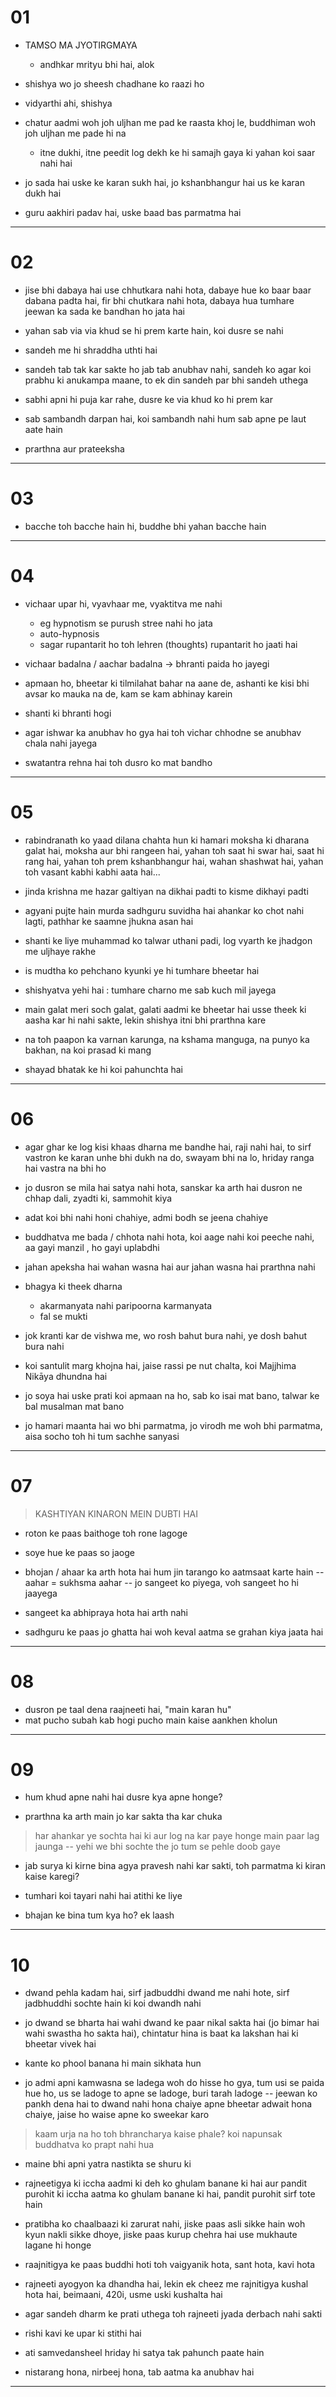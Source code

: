 # 01

- TAMSO MA JYOTIRGMAYA
    - andhkar mrityu bhi hai, alok 
    
- shishya wo jo sheesh chadhane ko raazi ho

- vidyarthi ahi, shishya

- chatur aadmi woh joh uljhan me pad ke raasta khoj le, 
    buddhiman woh joh uljhan me pade hi na
    - itne dukhi, itne peedit log dekh ke hi samajh gaya ki yahan koi saar nahi hai

- jo sada hai uske ke karan sukh hai, jo kshanbhangur hai us ke karan dukh hai

- guru aakhiri padav hai, uske baad bas parmatma hai


---


# 02

- jise bhi dabaya hai use chhutkara nahi hota, dabaye hue ko baar baar dabana padta hai, fir bhi chutkara nahi hota, dabaya hua tumhare jeewan ka sada ke bandhan ho jata hai

- yahan sab via via khud se hi prem karte hain, koi dusre se nahi

- sandeh me hi shraddha uthti hai

- sandeh tab tak kar sakte ho jab tab anubhav nahi, sandeh ko agar koi prabhu ki anukampa maane, to ek din sandeh par bhi sandeh uthega

- sabhi apni hi puja kar rahe, dusre ke via khud ko hi prem kar

- sab sambandh darpan hai, koi sambandh nahi hum sab apne pe laut aate hain

- prarthna aur prateeksha


---


# 03

- bacche toh bacche hain hi, buddhe bhi yahan bacche hain

---


# 04

- vichaar upar hi, vyavhaar me, vyaktitva me nahi
    - eg hypnotism se purush stree nahi ho jata
    - auto-hypnosis
    - sagar rupantarit ho toh lehren (thoughts) rupantarit ho jaati hai

- vichaar badalna / aachar badalna -> bhranti paida ho jayegi

- apmaan ho, bheetar ki tilmilahat bahar na aane de, ashanti ke kisi bhi avsar ko mauka na de, kam se kam abhinay karein

- shanti ki bhranti hogi

- agar ishwar ka anubhav ho gya hai toh vichar chhodne se anubhav chala nahi jayega

- swatantra rehna hai toh dusro ko mat bandho


---


# 05

- rabindranath ko yaad dilana chahta hun ki hamari moksha ki dharana galat hai, moksha aur bhi rangeen hai, yahan toh saat hi swar hai, saat hi rang hai, yahan toh prem kshanbhangur hai, wahan shashwat hai, yahan toh vasant kabhi kabhi aata hai... 

- jinda krishna me hazar galtiyan na dikhai padti to kisme dikhayi padti

- agyani pujte hain murda sadhguru suvidha hai ahankar ko chot nahi lagti, pathhar ke saamne jhukna asan hai

- shanti ke liye muhammad ko talwar uthani padi, log vyarth ke jhadgon me uljhaye rakhe

- is mudtha ko pehchano kyunki ye hi tumhare bheetar hai 

- shishyatva yehi hai : tumhare charno me sab kuch mil jayega

- main galat meri soch galat, galati aadmi ke bheetar hai usse theek ki aasha kar hi nahi sakte, lekin shishya itni bhi prarthna kare

- na toh paapon ka varnan karunga, na kshama manguga, na punyo ka bakhan, na koi prasad ki mang

- shayad bhatak ke hi koi pahunchta hai


---

# 06

- agar ghar ke log kisi khaas dharna me bandhe hai,  raji nahi hai, to sirf vastron ke karan unhe bhi dukh na do, swayam bhi na lo, hriday ranga hai vastra na bhi ho

- jo dusron se mila hai satya nahi hota, sanskar ka arth hai dusron ne chhap dali, zyadti ki, sammohit kiya

- adat koi bhi nahi honi chahiye, admi bodh se jeena chahiye

- buddhatva me bada / chhota nahi hota, koi aage nahi koi peeche nahi, aa gayi manzil , ho gayi uplabdhi

- jahan apeksha hai wahan wasna hai aur jahan wasna hai prarthna nahi

- bhagya ki theek dharna
    - akarmanyata nahi paripoorna karmanyata 
    - fal se mukti
    
- jok kranti kar de vishwa me, wo rosh bahut bura nahi, ye dosh bahut bura nahi

- koi santulit marg khojna hai, jaise rassi pe nut chalta, koi Majjhima Nikāya dhundna hai

- jo soya hai uske prati koi apmaan na ho, sab ko isai mat bano, talwar ke bal musalman mat bano

- jo hamari maanta hai wo bhi parmatma, jo virodh me woh bhi parmatma, aisa socho toh hi tum sachhe sanyasi





---


# 07

> KASHTIYAN KINARON MEIN DUBTI HAI

- roton ke paas baithoge toh rone lagoge

- soye hue ke paas so jaoge

- bhojan / ahaar ka arth hota hai hum jin tarango ko aatmsaat karte hain -- aahar = sukhsma aahar -- jo sangeet ko piyega, voh sangeet ho hi jaayega


- sangeet ka abhipraya hota hai arth nahi

- sadhguru ke paas jo ghatta hai woh keval aatma se grahan kiya jaata hai


---


# 08

- dusron pe taal dena raajneeti hai, "main karan hu"
- mat pucho subah kab hogi pucho main kaise aankhen kholun


---


# 09

- hum khud apne nahi hai dusre kya apne honge?

- prarthna ka arth main jo kar sakta tha kar chuka

> har ahankar ye sochta hai ki aur log na kar paye honge main paar lag jaunga -- yehi we bhi sochte the jo tum se pehle doob gaye

- jab surya ki kirne bina agya pravesh nahi kar sakti, toh parmatma ki kiran kaise karegi?

- tumhari koi tayari nahi hai atithi ke liye

- bhajan ke bina tum kya ho? ek laash

---


# 10


- dwand pehla kadam hai, sirf jadbuddhi dwand me nahi hote, sirf jadbhuddhi sochte hain ki koi dwandh nahi

- jo dwand se bharta hai wahi dwand ke paar nikal sakta hai (jo bimar hai wahi swastha ho sakta hai), chintatur hina is baat ka lakshan hai ki bheetar vivek hai

- kante ko phool banana hi main sikhata hun

- jo admi apni kamwasna se ladega woh do hisse ho gya, tum usi se paida hue ho, us se ladoge to apne se ladoge, buri tarah ladoge -- jeewan ko pankh dena hai to dwand nahi hona chaiye apne bheetar adwait hona chaiye, jaise ho waise apne ko sweekar karo

> kaam urja na ho toh bhrancharya kaise phale? koi napunsak buddhatva ko prapt nahi hua

- maine bhi apni yatra nastikta se shuru ki

- rajneetigya ki iccha aadmi ki deh ko ghulam banane ki hai aur pandit purohit ki iccha aatma ko ghulam banane ki hai, pandit purohit sirf tote hain

- pratibha ko chaalbaazi ki zarurat nahi, jiske paas asli sikke hain woh kyun nakli sikke dhoye, jiske paas kurup chehra hai use mukhaute lagane hi honge

- raajnitigya ke paas buddhi hoti toh vaigyanik hota, sant hota, kavi hota

- rajneeti ayogyon ka dhandha hai, lekin ek cheez me rajnitigya kushal hota hai, beimaani, 420i, usme uski kushalta hai

- agar sandeh dharm ke prati uthega toh rajneeti jyada derbach nahi sakti

- rishi kavi ke upar ki stithi hai

- ati samvedansheel hriday hi satya tak pahunch paate hain

- nistarang hona, nirbeej hona, tab aatma ka anubhav hai



---
